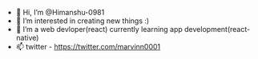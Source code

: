- 👋 Hi, I’m @Himanshu-0981
- 👀 I’m interested in creating new things :)
- 🌱 I’m a web devloper(react) currently learning app development(react-native)
- 📫 twitter - https://twitter.com/marvinn0001

<!---
Himanshu-0981/Himanshu-0981 is a ✨ special ✨ repository because its `README.md` (this file) appears on your GitHub profile.
You can click the Preview link to take a look at your changes.
--->
